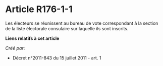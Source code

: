 # Article R176-1-1

Les électeurs se réunissent au bureau de vote correspondant à la section de la liste électorale consulaire sur laquelle ils
sont inscrits.

**Liens relatifs à cet article**

_Créé par_:

  - Décret n°2011-843 du 15 juillet 2011 - art. 1
